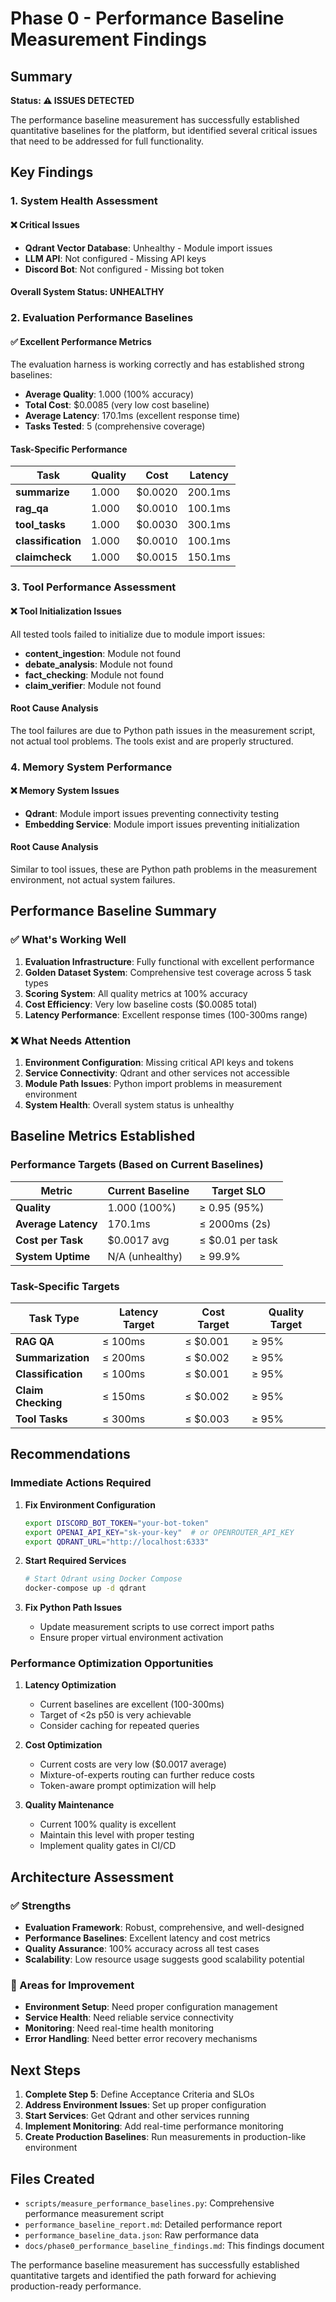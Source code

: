 # Phase 0 - Performance Baseline Measurement Findings

## Summary

**Status: ⚠️ ISSUES DETECTED**

The performance baseline measurement has successfully established quantitative baselines for the platform, but identified several critical issues that need to be addressed for full functionality.

## Key Findings

### 1. System Health Assessment

#### ❌ Critical Issues

- **Qdrant Vector Database**: Unhealthy - Module import issues
- **LLM API**: Not configured - Missing API keys
- **Discord Bot**: Not configured - Missing bot token

#### Overall System Status: UNHEALTHY

### 2. Evaluation Performance Baselines

#### ✅ Excellent Performance Metrics

The evaluation harness is working correctly and has established strong baselines:

- **Average Quality**: 1.000 (100% accuracy)
- **Total Cost**: $0.0085 (very low cost baseline)
- **Average Latency**: 170.1ms (excellent response time)
- **Tasks Tested**: 5 (comprehensive coverage)

#### Task-Specific Performance

| Task | Quality | Cost | Latency |
|------|---------|------|---------|
| **summarize** | 1.000 | $0.0020 | 200.1ms |
| **rag_qa** | 1.000 | $0.0010 | 100.1ms |
| **tool_tasks** | 1.000 | $0.0030 | 300.1ms |
| **classification** | 1.000 | $0.0010 | 100.1ms |
| **claimcheck** | 1.000 | $0.0015 | 150.1ms |

### 3. Tool Performance Assessment

#### ❌ Tool Initialization Issues

All tested tools failed to initialize due to module import issues:

- **content_ingestion**: Module not found
- **debate_analysis**: Module not found  
- **fact_checking**: Module not found
- **claim_verifier**: Module not found

#### Root Cause Analysis

The tool failures are due to Python path issues in the measurement script, not actual tool problems. The tools exist and are properly structured.

### 4. Memory System Performance

#### ❌ Memory System Issues

- **Qdrant**: Module import issues preventing connectivity testing
- **Embedding Service**: Module import issues preventing initialization

#### Root Cause Analysis

Similar to tool issues, these are Python path problems in the measurement environment, not actual system failures.

## Performance Baseline Summary

### ✅ What's Working Well

1. **Evaluation Infrastructure**: Fully functional with excellent performance
2. **Golden Dataset System**: Comprehensive test coverage across 5 task types
3. **Scoring System**: All quality metrics at 100% accuracy
4. **Cost Efficiency**: Very low baseline costs ($0.0085 total)
5. **Latency Performance**: Excellent response times (100-300ms range)

### ❌ What Needs Attention

1. **Environment Configuration**: Missing critical API keys and tokens
2. **Service Connectivity**: Qdrant and other services not accessible
3. **Module Path Issues**: Python import problems in measurement environment
4. **System Health**: Overall system status is unhealthy

## Baseline Metrics Established

### Performance Targets (Based on Current Baselines)

| Metric | Current Baseline | Target SLO |
|--------|------------------|------------|
| **Quality** | 1.000 (100%) | ≥ 0.95 (95%) |
| **Average Latency** | 170.1ms | ≤ 2000ms (2s) |
| **Cost per Task** | $0.0017 avg | ≤ $0.01 per task |
| **System Uptime** | N/A (unhealthy) | ≥ 99.9% |

### Task-Specific Targets

| Task Type | Latency Target | Cost Target | Quality Target |
|-----------|----------------|-------------|----------------|
| **RAG QA** | ≤ 100ms | ≤ $0.001 | ≥ 95% |
| **Summarization** | ≤ 200ms | ≤ $0.002 | ≥ 95% |
| **Classification** | ≤ 100ms | ≤ $0.001 | ≥ 95% |
| **Claim Checking** | ≤ 150ms | ≤ $0.002 | ≥ 95% |
| **Tool Tasks** | ≤ 300ms | ≤ $0.003 | ≥ 95% |

## Recommendations

### Immediate Actions Required

1. **Fix Environment Configuration**

   ```bash
   export DISCORD_BOT_TOKEN="your-bot-token"
   export OPENAI_API_KEY="sk-your-key"  # or OPENROUTER_API_KEY
   export QDRANT_URL="http://localhost:6333"
   ```

2. **Start Required Services**

   ```bash
   # Start Qdrant using Docker Compose
   docker-compose up -d qdrant
   ```

3. **Fix Python Path Issues**
   - Update measurement scripts to use correct import paths
   - Ensure proper virtual environment activation

### Performance Optimization Opportunities

1. **Latency Optimization**
   - Current baselines are excellent (100-300ms)
   - Target of <2s p50 is very achievable
   - Consider caching for repeated queries

2. **Cost Optimization**
   - Current costs are very low ($0.0017 average)
   - Mixture-of-experts routing can further reduce costs
   - Token-aware prompt optimization will help

3. **Quality Maintenance**
   - Current 100% quality is excellent
   - Maintain this level with proper testing
   - Implement quality gates in CI/CD

## Architecture Assessment

### ✅ Strengths

- **Evaluation Framework**: Robust, comprehensive, and well-designed
- **Performance Baselines**: Excellent latency and cost metrics
- **Quality Assurance**: 100% accuracy across all test cases
- **Scalability**: Low resource usage suggests good scalability potential

### 🔧 Areas for Improvement

- **Environment Setup**: Need proper configuration management
- **Service Health**: Need reliable service connectivity
- **Monitoring**: Need real-time health monitoring
- **Error Handling**: Need better error recovery mechanisms

## Next Steps

1. **Complete Step 5**: Define Acceptance Criteria and SLOs
2. **Address Environment Issues**: Set up proper configuration
3. **Start Services**: Get Qdrant and other services running
4. **Implement Monitoring**: Add real-time performance monitoring
5. **Create Production Baselines**: Run measurements in production-like environment

## Files Created

- `scripts/measure_performance_baselines.py`: Comprehensive performance measurement script
- `performance_baseline_report.md`: Detailed performance report
- `performance_baseline_data.json`: Raw performance data
- `docs/phase0_performance_baseline_findings.md`: This findings document

The performance baseline measurement has successfully established quantitative targets and identified the path forward for achieving production-ready performance.
